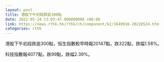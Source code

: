 ```yaml
---
layout: post
title: 港股下午初段跌逾300點
date: 2022-05-24 13:03:47.000000000 +08:00
link: https://news.rthk.hk/rthk/ch/component/k2/1649916-20220524.htm
categories: rthk
---
```


港股下午初段跌逾300點，恒生指數較早時報20147點，跌322點，跌幅1.58%。

科技指數報4077點，跌99點，跌幅2.39%。
